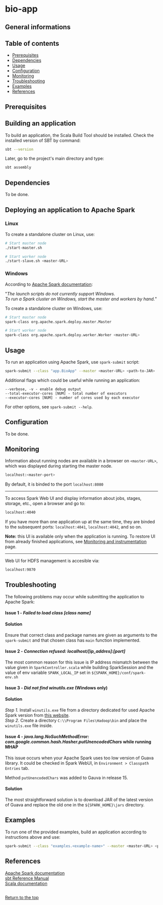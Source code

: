 # bio-app

## General informations

## Table of contents
* [Prerequisites](#Prerequisites)
* [Dependencies](#Dependencies)
* [Usage](#Usage)
* [Configuration](#Configuration)
* [Monitoring](#Monitoring)
* [Troubleshooting](#Troubleshooting)
* [Examples](#Examples)
* [References](#References)

## Prerequisites

## Building an application

To build an application, the Scala Build Tool should be installed.
Check the installed version of SBT by command:

```bash
sbt --version
```

Later, go to the project's main directory and type: 

```bash
sbt assembly
```

## Dependencies
To be done.

## Deploying an application to Apache Spark
### Linux

To create a standalone cluster on Linux, use:
```bash
# Start master node
./start-master.sh

# Start worker node
./start-slave.sh <master-URL>
```


### Windows
According to [Apache Spark documentation](https://spark.apache.org/docs/latest/spark-standalone.html):

"_The launch scripts do not currently support Windows.<br> To run a Spark cluster on Windows, start the master and workers by hand._"

To create a standalone cluster on Windows, use:
```bash
# Start master node
spark-class org.apache.spark.deploy.master.Master

# Start worker node
spark-class org.apache.spark.deploy.worker.Worker <master-URL>
```

## Usage
To run an application using Apache Spark, use `spark-submit` script:
```bash
spark-submit --class "app.BioApp" --master <master-URL> <path-to-JAR>
```

Additional flags which could be useful while running an application:
```
--verbose, -v - enable debug output
--total-executor-cores [NUM] - total number of executors
--executor-cores [NUM] - number of cores used by each executor
```
For other options, see `spark-submit --help`.

## Configuration
To be done.


## Monitoring

Information about running nodes are available in a browser on `<master-URL>`, which was displayed during starting the master node.
```bash
localhost:<master-port>
```
By default, it is binded to the port `localhost:8080`
____

To access Spark Web UI and display information about jobs, stages, storage, etc., open a browser and go to:
```bash
localhost:4040
```
If you have more than one application up at the same time, they are binded to the subsequent ports: `localhost:4041`, `localhost:4042`,
 and so on.

**Note:** this UI is available only when the application is running.
To restore UI from already finished applications, see [Monitoring and instrumentation](https://spark.apache.org/docs/3.0.0-preview/monitoring.html)
page.

____
Web UI for HDFS management is accesible via:
```bash
localhost:9870
```

## Troubleshooting
The following problems may occur while submitting the application to Apache Spark:

#### Issue 1 - _Failed to load class [class name]_

#### Solution
Ensure that correct class and package names are given as arguments to the `spark-submit` and that chosen class has `main` function implemented.


#### Issue 2 - _Connection refused: localhost/[ip_addres]:[port]_
The most common reason for this issue is IP address mismatch between the value given in `SparkController.scala` while building SparkSession and the value of env variable `SPARK_LOCAL_IP` set in `${SPARK_HOME}/conf/spark-env.sh`


#### Issue 3 - _Did not find winutils.exe_ (Windows only)


#### Solution
_Step 1._ Install `winutils.exe` file from a directory dedicated for used Apache Spark version from [this website](https://github.com/kontext-tech/winutils). <br>
_Step 2._ Create a directory `C:\\Program Files\Hadoop\bin` and place the `winutils.exe` file inside.


#### Issue 4 - _java.lang.NoSuchMethodError: com.google.common.hash.Hasher.putUnencodedChars_ while running MHAP
This issue occurs when your Apache Spark uses too low version of Guava library.
It could be checked in Spark WebUI, in `Environment > Classpath Entries` tab.

Method `putUnencodedChars` was added to Gauva in release 15.

#### Solution
The most straightforward solution is to download JAR of the latest version of Guava
and replace the old one in the `${SPARK_HOME}\jars` directory.


## Examples
To run one of the provided examples, build an application according to instructions above and use:
```bash
spark-submit --class "examples.<example-name>" --master <master-URL> <path-to-JAR>
```

## References
[Apache Spark documentation](https://spark.apache.org/docs/latest/spark-standalone.html)<br>
[sbt Reference Manual](https://www.scala-sbt.org/1.x/docs/index.html)<br>
[Scala documentation](https://docs.scala-lang.org/style/scaladoc.html)


##
[Return to the top](#bio-app)
